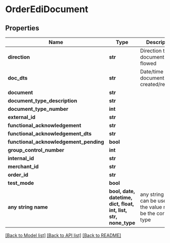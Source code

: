 # OrderEdiDocument


## Properties
Name | Type | Description | Notes
------------ | ------------- | ------------- | -------------
**direction** | **str** | Direction the document flowed | [optional] 
**doc_dts** | **str** | Date/time the document was created/received | [optional] 
**document** | **str** |  | [optional] 
**document_type_description** | **str** |  | [optional] 
**document_type_number** | **int** |  | [optional] 
**external_id** | **str** |  | [optional] 
**functional_acknowledgement** | **str** |  | [optional] 
**functional_acknowledgement_dts** | **str** |  | [optional] 
**functional_acknowledgement_pending** | **bool** |  | [optional] 
**group_control_number** | **int** |  | [optional] 
**internal_id** | **str** |  | [optional] 
**merchant_id** | **str** |  | [optional] 
**order_id** | **str** |  | [optional] 
**test_mode** | **bool** |  | [optional] 
**any string name** | **bool, date, datetime, dict, float, int, list, str, none_type** | any string name can be used but the value must be the correct type | [optional]

[[Back to Model list]](../README.md#documentation-for-models) [[Back to API list]](../README.md#documentation-for-api-endpoints) [[Back to README]](../README.md)


